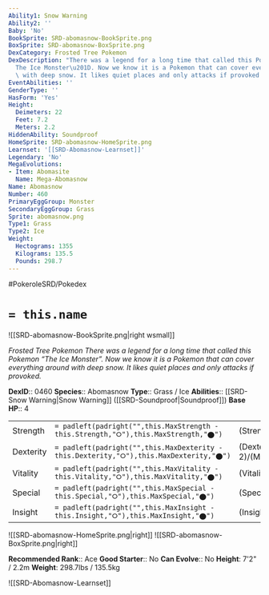 ```yaml
---
Ability1: Snow Warning
Ability2: ''
Baby: 'No'
BookSprite: SRD-abomasnow-BookSprite.png
BoxSprite: SRD-abomasnow-BoxSprite.png
DexCategory: Frosted Tree Pokemon
DexDescription: "There was a legend for a long time that called this Pokemon \u201C\
  The Ice Monster\u201D. Now we know it is a Pokemon that can cover everything around\
  \ with deep snow. It likes quiet places and only attacks if provoked."
EventAbilities: ''
GenderType: ''
HasForm: 'Yes'
Height:
  Deimeters: 22
  Feet: 7.2
  Meters: 2.2
HiddenAbility: Soundproof
HomeSprite: SRD-abomasnow-HomeSprite.png
Learnset: '[[SRD-Abomasnow-Learnset]]'
Legendary: 'No'
MegaEvolutions:
- Item: Abomasite
  Name: Mega-Abomasnow
Name: Abomasnow
Number: 460
PrimaryEggGroup: Monster
SecondaryEggGroup: Grass
Sprite: abomasnow.png
Type1: Grass
Type2: Ice
Weight:
  Hectograms: 1355
  Kilograms: 135.5
  Pounds: 298.7
---
```


#PokeroleSRD/Pokedex

# `= this.name`

![[SRD-abomasnow-BookSprite.png|right wsmall]]

*Frosted Tree Pokemon*
*There was a legend for a long time that called this Pokemon “The Ice Monster”. Now we know it is a Pokemon that can cover everything around with deep snow. It likes quiet places and only attacks if provoked.*

**DexID**:: 0460
**Species**:: Abomasnow
**Type**:: Grass / Ice
**Abilities**:: [[SRD-Snow Warning|Snow Warning]] ([[SRD-Soundproof|Soundproof]])
**Base HP**:: 4

|           |                                                                                        |                                          |
| --------- | -------------------------------------------------------------------------------------- | ---------------------------------------- |
| Strength  | `= padleft(padright("",this.MaxStrength - this.Strength,"⭘"),this.MaxStrength,"⬤")`    | (Strength::2)/(MaxStrength::5)   |
| Dexterity | `= padleft(padright("",this.MaxDexterity - this.Dexterity,"⭘"),this.MaxDexterity,"⬤")` | (Dexterity:: 2)/(MaxDexterity::4) |
| Vitality  | `= padleft(padright("",this.MaxVitality - this.Vitality,"⭘"),this.MaxVitality,"⬤")`    | (Vitality::2)/(MaxVitality::5)   |
| Special   | `= padleft(padright("",this.MaxSpecial - this.Special,"⭘"),this.MaxSpecial,"⬤")`       | (Special::2)/(MaxSpecial::5)     |
| Insight   | `= padleft(padright("",this.MaxInsight - this.Insight,"⭘"),this.MaxInsight,"⬤")`       | (Insight::2)/(MaxInsight::5)     |

![[SRD-abomasnow-HomeSprite.png|right]]
![[SRD-abomasnow-BoxSprite.png|right]]

**Recommended Rank**:: Ace
**Good Starter**:: No
**Can Evolve**:: No
**Height**: 7'2" / 2.2m
**Weight**: 298.7lbs / 135.5kg

![[SRD-Abomasnow-Learnset]]